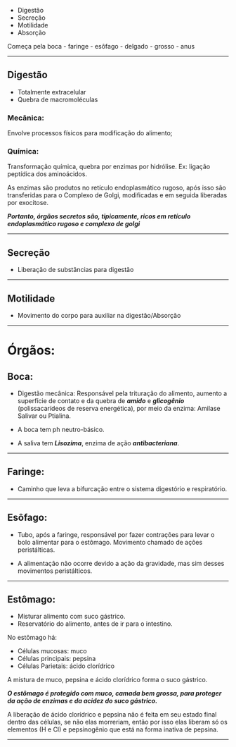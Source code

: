 - Digestão
- Secreção
- Motilidade
- Absorção

Começa pela boca - faringe - esôfago - delgado - grosso - anus

---
## Digestão 

- Totalmente extracelular
- Quebra de macromoléculas

### Mecânica:

Envolve processos físicos para modificação do alimento;

### Química:

Transformação química, quebra por enzimas por hidrólise. Ex: ligação peptídica dos aminoácidos.

As enzimas são produtos no retículo endoplasmático rugoso, após isso são transferidas para o Complexo de Golgi, modificadas e em seguida liberadas por exocitose. 

***Portanto, órgãos secretos são, tipicamente, ricos em retículo endoplasmático rugoso e complexo de golgi***

---
## Secreção

- Liberação de substâncias para digestão

---
## Motilidade

- Movimento do corpo para auxiliar na digestão/Absorção

---
# Órgãos:

## Boca:

- Digestão mecânica: Responsável pela trituração do alimento, aumento a superfície de contato e da quebra de ***amido*** e ***glicogênio*** (polissacarídeos de reserva energética), por meio da enzima: Amilase Salivar ou Ptialina. 

- A boca tem ph neutro-básico. 

- A saliva tem ***Lisozima***, enzima de ação ***antibacteriana***. 
---
## Faringe:

- Caminho que leva a bifurcação entre o sistema digestório e respiratório.

---
## Esôfago:

- Tubo, após a faringe, responsável por fazer contrações para levar o bolo alimentar para o estômago. Movimento chamado de ações peristálticas. 

- A alimentação não ocorre devido a ação da gravidade, mas sim desses movimentos peristálticos. 

---
## Estômago:

 - Misturar alimento com suco gástrico.
 - Reservatório do alimento, antes de ir para o intestino.

No estômago há:
- Células mucosas: muco
- Células principais: pepsina
- Células Parietais: ácido clorídrico 

A mistura de muco, pepsina e ácido clorídrico forma o suco gástrico.

***O estômago é protegido com muco, camada bem grossa, para proteger da ação de enzimas e da acidez do suco gástrico.***

A liberação de ácido clorídrico e pepsina não é feita em seu estado final dentro das células, se não elas morreriam, então por isso elas liberam só os elementos (H e Cl) e pepsinogênio que está na forma inativa de pepsina.

---
